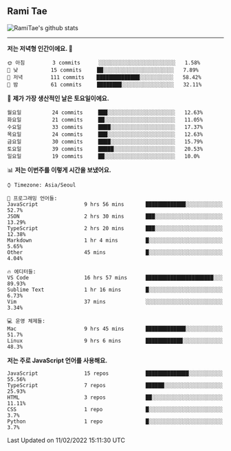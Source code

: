 ## Rami Tae

![RamiTae's github stats](https://github-readme-stats.vercel.app/api?username=RamiTae&show_icons=true&theme=tokyonight)

---
<!--START_SECTION:waka-->
**저는 저녁형 인간이에요. 🦉** 

```text
🌞 아침         3 commits      ░░░░░░░░░░░░░░░░░░░░░░░░░   1.58% 
🌆 낮　         15 commits     ██░░░░░░░░░░░░░░░░░░░░░░░   7.89% 
🌃 저녁         111 commits    ██████████████░░░░░░░░░░░   58.42% 
🌙 밤　         61 commits     ████████░░░░░░░░░░░░░░░░░   32.11%

```
📅 **제가 가장 생산적인 날은 토요일이에요.** 

```text
월요일          24 commits     ███░░░░░░░░░░░░░░░░░░░░░░   12.63% 
화요일          21 commits     ██░░░░░░░░░░░░░░░░░░░░░░░   11.05% 
수요일          33 commits     ████░░░░░░░░░░░░░░░░░░░░░   17.37% 
목요일          24 commits     ███░░░░░░░░░░░░░░░░░░░░░░   12.63% 
금요일          30 commits     ████░░░░░░░░░░░░░░░░░░░░░   15.79% 
토요일          39 commits     █████░░░░░░░░░░░░░░░░░░░░   20.53% 
일요일          19 commits     ██░░░░░░░░░░░░░░░░░░░░░░░   10.0%

```


📊 **저는 이번주를 이렇게 시간을 보냈어요.** 

```text
⌚︎ Timezone: Asia/Seoul

💬 프로그래밍 언어들: 
JavaScript               9 hrs 56 mins       █████████████░░░░░░░░░░░░   52.7% 
JSON                     2 hrs 30 mins       ███░░░░░░░░░░░░░░░░░░░░░░   13.29% 
TypeScript               2 hrs 20 mins       ███░░░░░░░░░░░░░░░░░░░░░░   12.38% 
Markdown                 1 hr 4 mins         █░░░░░░░░░░░░░░░░░░░░░░░░   5.65% 
Other                    45 mins             █░░░░░░░░░░░░░░░░░░░░░░░░   4.04%

🔥 에디터들: 
VS Code                  16 hrs 57 mins      ██████████████████████░░░   89.93% 
Sublime Text             1 hr 16 mins        █░░░░░░░░░░░░░░░░░░░░░░░░   6.73% 
Vim                      37 mins             ░░░░░░░░░░░░░░░░░░░░░░░░░   3.34%

💻 운영 체제들: 
Mac                      9 hrs 45 mins       █████████████░░░░░░░░░░░░   51.7% 
Linux                    9 hrs 6 mins        ████████████░░░░░░░░░░░░░   48.3%

```

**저는 주로 JavaScript 언어를 사용해요.** 

```text
JavaScript               15 repos            ██████████████░░░░░░░░░░░   55.56% 
TypeScript               7 repos             ██████░░░░░░░░░░░░░░░░░░░   25.93% 
HTML                     3 repos             ██░░░░░░░░░░░░░░░░░░░░░░░   11.11% 
CSS                      1 repo              █░░░░░░░░░░░░░░░░░░░░░░░░   3.7% 
Python                   1 repo              █░░░░░░░░░░░░░░░░░░░░░░░░   3.7%

```



 Last Updated on 11/02/2022 15:11:30 UTC
<!--END_SECTION:waka-->

